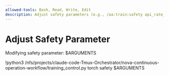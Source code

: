 ```yaml
---
allowed-tools: Bash, Read, Write, Edit
description: Adjust safety parameters (e.g., /aa:train:safety api_rate_limit 50)
---
```


# Adjust Safety Parameter

Modifying safety parameter: $ARGUMENTS

!python3 /nfs/projects/claude-code-Tmux-Orchestrator/nova-continuous-operation-workflow/training_control.py torch safety $ARGUMENTS